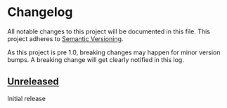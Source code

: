 # Changelog

All notable changes to this project will be documented in this
file.  This project adheres to [Semantic Versioning](http://semver.org/).

As this project is pre 1.0, breaking changes may happen for minor version
bumps.  A breaking change will get clearly notified in this log.

## [Unreleased]

Initial release

[Unreleased]: https://github.com/stellar/go/compare/stellar-archivist-v0.1.0...master
